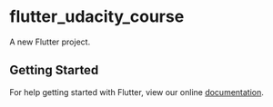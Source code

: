 # flutter_udacity_course

A new Flutter project.

## Getting Started

For help getting started with Flutter, view our online
[documentation](https://flutter.io/).
